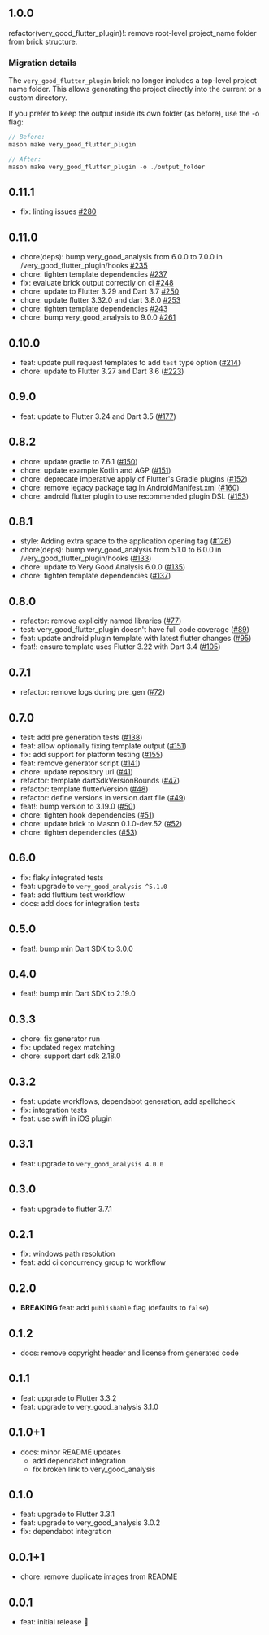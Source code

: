 ## 1.0.0

refactor(very_good_flutter_plugin)!: remove root-level project_name folder from brick structure.

### Migration details

The `very_good_flutter_plugin` brick no longer includes a top-level project name folder.
This allows generating the project directly into the current or a custom directory.

If you prefer to keep the output inside its own folder (as before), use the -o flag:

```dart
// Before:
mason make very_good_flutter_plugin

// After:
mason make very_good_flutter_plugin -o ./output_folder
```

## 0.11.1

- fix: linting issues [#280](https://github.com/VeryGoodOpenSource/very_good_templates/pull/280)

## 0.11.0

- chore(deps): bump very_good_analysis from 6.0.0 to 7.0.0 in /very_good_flutter_plugin/hooks [#235](https://github.com/VeryGoodOpenSource/very_good_templates/pull/235)
- chore: tighten template dependencies [#237](https://github.com/VeryGoodOpenSource/very_good_templates/pull/237)
- fix: evaluate brick output correctly on ci [#248](https://github.com/VeryGoodOpenSource/very_good_templates/pull/248)
- chore: update to Flutter 3.29 and Dart 3.7 [#250](https://github.com/VeryGoodOpenSource/very_good_templates/pull/250)
- chore: update flutter 3.32.0 and dart 3.8.0 [#253](https://github.com/VeryGoodOpenSource/very_good_templates/pull/253)
- chore: tighten template dependencies [#243](https://github.com/VeryGoodOpenSource/very_good_templates/pull/243)
- chore: bump very_good_analysis to 9.0.0 [#261](https://github.com/VeryGoodOpenSource/very_good_templates/pull/261)

## 0.10.0

- feat: update pull request templates to add `test` type option ([#214](https://github.com/VeryGoodOpenSource/very_good_templates/pull/214))
- chore: update to Flutter 3.27 and Dart 3.6 ([#223](https://github.com/VeryGoodOpenSource/very_good_templates/pull/223))

## 0.9.0

- feat: update to Flutter 3.24 and Dart 3.5 ([#177](https://github.com/VeryGoodOpenSource/very_good_templates/pull/177))

## 0.8.2

- chore: update gradle to 7.6.1 ([#150](https://github.com/VeryGoodOpenSource/very_good_templates/pull/150))
- chore: update example Kotlin and AGP ([#151](https://github.com/VeryGoodOpenSource/very_good_templates/pull/151))
- chore: deprecate imperative apply of Flutter's Gradle plugins ([#152](https://github.com/VeryGoodOpenSource/very_good_templates/pull/152))
- chore: remove legacy package tag in AndroidManifest.xml ([#160](https://github.com/VeryGoodOpenSource/very_good_templates/pull/160))
- chore: android flutter plugin to use recommended plugin DSL ([#153](https://github.com/VeryGoodOpenSource/very_good_templates/pull/153))

## 0.8.1

- style: Adding extra space to the application opening tag ([#126](https://github.com/VeryGoodOpenSource/very_good_templates/pull/126))
- chore(deps): bump very_good_analysis from 5.1.0 to 6.0.0 in /very_good_flutter_plugin/hooks ([#133](https://github.com/VeryGoodOpenSource/very_good_templates/pull/133))
- chore: update to Very Good Analysis 6.0.0 ([#135](https://github.com/VeryGoodOpenSource/very_good_templates/pull/135))
- chore: tighten template dependencies ([#137](https://github.com/VeryGoodOpenSource/very_good_templates/pull/137))

## 0.8.0

- refactor: remove explicitly named libraries ([#77](https://github.com/VeryGoodOpenSource/very_good_templates/pull/77))
- test: very_good_flutter_plugin doesn't have full code coverage ([#89](https://github.com/VeryGoodOpenSource/very_good_templates/pull/89))
- feat: update android plugin template with latest flutter changes ([#95](https://github.com/VeryGoodOpenSource/very_good_templates/pull/95))
- feat!: ensure template uses Flutter 3.22 with Dart 3.4 ([#105](https://github.com/VeryGoodOpenSource/very_good_templates/pull/105))

## 0.7.1

- refactor: remove logs during pre_gen ([#72](https://github.com/VeryGoodOpenSource/very_good_cli/pull/976))

## 0.7.0

- test: add pre generation tests ([#138](https://github.com/VeryGoodOpenSource/very_good_flutter_plugin/pull/138))
- feat: allow optionally fixing template output ([#151](https://github.com/VeryGoodOpenSource/very_good_flutter_plugin/pull/151))
- fix: add support for platform testing ([#155](https://github.com/VeryGoodOpenSource/very_good_flutter_plugin/pull/155))
- feat: remove generator script ([#141](https://github.com/VeryGoodOpenSource/very_good_flutter_plugin/commit/78c1a6fb7619fa80d824e97065d00a87293bb7b5))
- chore: update repository url ([#41](https://github.com/VeryGoodOpenSource/very_good_templates/pull/41))
- refactor: template dartSdkVersionBounds ([#47](https://github.com/VeryGoodOpenSource/very_good_templates/pull/47))
- refactor: template flutterVersion ([#48](https://github.com/VeryGoodOpenSource/very_good_templates/pull/48))
- refactor: define versions in version.dart file ([#49](https://github.com/VeryGoodOpenSource/very_good_templates/pull/49))
- feat!: bump version to 3.19.0 ([#50](https://github.com/VeryGoodOpenSource/very_good_templates/pull/50))
- chore: tighten hook dependencies ([#51](https://github.com/VeryGoodOpenSource/very_good_templates/pull/51))
- chore: update brick to Mason 0.1.0-dev.52 ([#52](https://github.com/VeryGoodOpenSource/very_good_templates/pull/52))
- chore: tighten dependencies ([#53](https://github.com/VeryGoodOpenSource/very_good_templates/pull/53))

## 0.6.0

- fix: flaky integrated tests
- feat: upgrade to `very_good_analysis ^5.1.0`
- feat: add fluttium test workflow
- docs: add docs for integration tests

## 0.5.0

- feat!: bump min Dart SDK to 3.0.0

## 0.4.0

- feat!: bump min Dart SDK to 2.19.0

## 0.3.3

- chore: fix generator run
- fix: updated regex matching
- chore: support dart sdk 2.18.0

## 0.3.2

- feat: update workflows, dependabot generation, add spellcheck
- fix: integration tests
- feat: use swift in iOS plugin

## 0.3.1

- feat: upgrade to `very_good_analysis 4.0.0`

## 0.3.0

- feat: upgrade to flutter 3.7.1

## 0.2.1

- fix: windows path resolution
- feat: add ci concurrency group to workflow

## 0.2.0

- **BREAKING** feat: add `publishable` flag (defaults to `false`)

## 0.1.2

- docs: remove copyright header and license from generated code

## 0.1.1

- feat: upgrade to Flutter 3.3.2
- feat: upgrade to very_good_analysis 3.1.0

## 0.1.0+1

- docs: minor README updates
  - add dependabot integration
  - fix broken link to very_good_analysis

## 0.1.0

- feat: upgrade to Flutter 3.3.1
- feat: upgrade to very_good_analysis 3.0.2
- fix: dependabot integration

## 0.0.1+1

- chore: remove duplicate images from README

## 0.0.1

- feat: initial release 🎉
